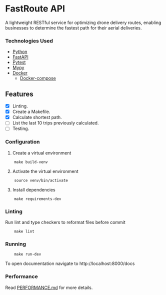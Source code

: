 # FastRoute API

A lightweight RESTful service for optimizing drone delivery routes, enabling businesses to determine the fastest path for their aerial deliveries.

### Technologies Used

- [Python](https://www.python.org/)
- [FastAPI](https://fastapi.tiangolo.com/)
- [Pytest](https://docs.pytest.org/en/7.3.x/)
- [Mypy](https://mypy-lang.org/)
- [Docker](https://docs.docker.com/get-docker/)
  - [Docker-compose](https://docs.docker.com/engine/reference/commandline/compose/)


## Features

- [x] Linting.
- [x] Create a Makefile.
- [x] Calculate shortest path.
- [ ] List the last 10 trips previously calculated.
- [ ] Testing.

### Configuration

1. Create a virtual environment

```shell
    make build-venv
```

2. Activate the virtual environment

```shell
    source venv/bin/activate
```

3. Install dependencies

```shell
    make requirements-dev 
```

### Linting

Run lint and type checkers to reformat files before commit

```shell
    make lint
```

### Running

```shell
    make run-dev
```

To open documentation navigate to http://localhost:8000/docs

### Performance

Read [PERFORMANCE.md](./PERFORMANCE.md) for more details.
